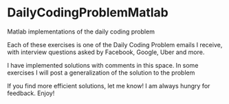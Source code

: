 # DailyCodingProblemMatlab
Matlab implementations of the daily coding problem 

Each of these exercises is one of the Daily Coding Problem emails I receive, with interview questions asked by Facebook, Google, Uber and more.

I have implemented  solutions with comments in this space. In some exercises I will post a generalization of the solution to the problem

If you find more efficient solutions, let me know! I am always hungry for feedback.
Enjoy!
